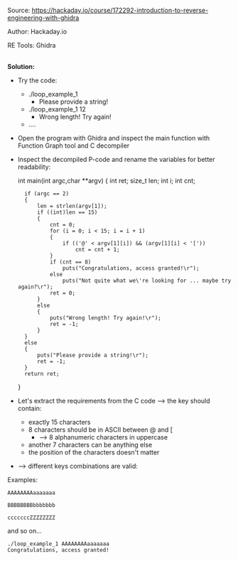 Source:		https://hackaday.io/course/172292-introduction-to-reverse-engineering-with-ghidra

Author:		Hackaday.io

RE Tools:	Ghidra

<br>**Solution:**

* Try the code:
  * ./loop_example_1
    * Please provide a string!
  * ./loop_example_1 12
    * Wrong length! Try again!
  * ....
* Open the program with Ghidra and inspect the main function with Function Graph tool and C decompiler 
* Inspect the decompiled P-code and rename the variables for better readability:



    int main(int argc,char **argv)
    {
        int ret;
        size_t len;
        int i;
        int cnt;
    
        if (argc == 2) 
        {
            len = strlen(argv[1]);
            if ((int)len == 15) 
            {
                cnt = 0;
                for (i = 0; i < 15; i = i + 1) 
                {
                    if (('@' < argv[1][i]) && (argv[1][i] < '['))
                        cnt = cnt + 1;
                }
                if (cnt == 8) 
                    puts("Congratulations, access granted!\r");
                else
                    puts("Not quite what we\'re looking for ... maybe try again?\r");
                ret = 0;
            }
            else 
            {
                puts("Wrong length! Try again!\r");
                ret = -1;
            }
        }
        else 
        {
            puts("Please provide a string!\r");
            ret = -1;
        }
        return ret;
    }

* Let's extract the requirements from the C code --> the key should contain:
  * exactly 15 characters
  * 8 characters should be in ASCII between @ and [
    * --> 8 alphanumeric characters in uppercase
  * another 7 characters can be anything else
  * the position of the characters doesn't matter

* --> different keys combinations are valid:


Examples:

    AAAAAAAAaaaaaaa

    BBBBBBBBbbbbbbb
    
    cccccccZZZZZZZZ

and so on...

    ./loop_example_1 AAAAAAAAaaaaaaa
    Congratulations, access granted!
